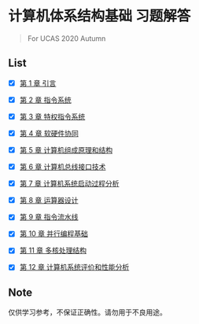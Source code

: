 # 计算机体系结构基础 习题解答

> For UCAS 2020 Autumn

## List
- [x] [第 1 章 引言](assignment_ch1/main.md)
- [x] [第 2 章 指令系统](assignment_ch2/main.md)
- [x] [第 3 章 特权指令系统](assignment_ch3/main.md)
- [x] [第 4 章 软硬件协同](assignment_ch4/main.md)
- [x] [第 5 章 计算机组成原理和结构](assignment_ch5/main.md)
- [x] [第 6 章 计算机总线接口技术](assignment_ch6/main.md)
- [x] [第 7 章 计算机系统启动过程分析](assignment_ch7/main.md)
- [x] [第 8 章 运算器设计](assignment_ch8/main.md)
- [x] [第 9 章 指令流水线](assignment_ch9/main.md)
- [x] [第 10 章 并行编程基础](assignment_ch10/main.md)
- [x] [第 11 章 多核处理结构](assignment_ch11/main.md)
- [x] [第 12 章 计算机系统评价和性能分析](assignment_ch12/main.md)


## Note
仅供学习参考，不保证正确性。请勿用于不良用途。

